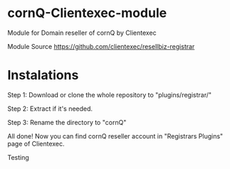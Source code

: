 # cornQ-Clientexec-module
Module for Domain reseller of cornQ by Clientexec

Module Source https://github.com/clientexec/resellbiz-registrar

# Instalations

Step 1: Download or clone the whole repository to "plugins/registrar/"

Step 2: Extract if it's needed.

Step 3: Rename the directory to "cornQ"

All done! Now you can find cornQ reseller account in "Registrars Plugins" page of Clientexec.

Testing
